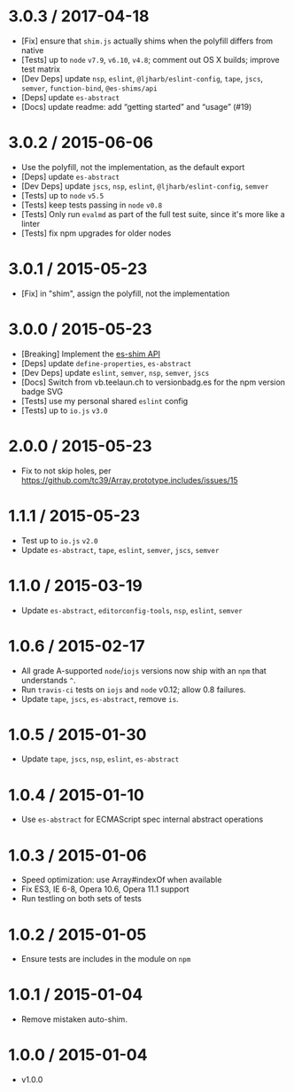 # 3.0.3 / 2017-04-18

* [Fix] ensure that `shim.js` actually shims when the polyfill differs from native
* [Tests] up to `node` `v7.9`, `v6.10`, `v4.8`; comment out OS X builds; improve test matrix
* [Dev Deps] update `nsp`, `eslint`, `@ljharb/eslint-config`, `tape`, `jscs`, `semver`, `function-bind`, `@es-shims/api`
* [Deps] update `es-abstract`
* [Docs] update readme: add “getting started” and “usage” (#19)

# 3.0.2 / 2015-06-06

* Use the polyfill, not the implementation, as the default export
* [Deps] update `es-abstract`
* [Dev Deps] update `jscs`, `nsp`, `eslint`, `@ljharb/eslint-config`, `semver`
* [Tests] up to `node` `v5.5`
* [Tests] keep tests passing in `node` `v0.8`
* [Tests] Only run `evalmd` as part of the full test suite, since it's more like a linter
* [Tests] fix npm upgrades for older nodes

# 3.0.1 / 2015-05-23

* [Fix] in "shim", assign the polyfill, not the implementation

# 3.0.0 / 2015-05-23

* [Breaking] Implement the [es-shim API](es-shims/api)
* [Deps] update `define-properties`, `es-abstract`
* [Dev Deps] update `eslint`, `semver`, `nsp`, `semver`, `jscs`
* [Docs] Switch from vb.teelaun.ch to versionbadg.es for the npm version badge SVG
* [Tests] use my personal shared `eslint` config
* [Tests] up to `io.js` `v3.0`

# 2.0.0 / 2015-05-23

* Fix to not skip holes, per https://github.com/tc39/Array.prototype.includes/issues/15

# 1.1.1 / 2015-05-23

* Test up to `io.js` `v2.0`
* Update `es-abstract`, `tape`, `eslint`, `semver`, `jscs`, `semver`

# 1.1.0 / 2015-03-19

* Update `es-abstract`, `editorconfig-tools`, `nsp`, `eslint`, `semver`

# 1.0.6 / 2015-02-17

* All grade A-supported `node`/`iojs` versions now ship with an `npm` that understands `^`.
* Run `travis-ci` tests on `iojs` and `node` v0.12; allow 0.8 failures.
* Update `tape`, `jscs`, `es-abstract`, remove `is`.

# 1.0.5 / 2015-01-30

* Update `tape`, `jscs`, `nsp`, `eslint`, `es-abstract`

# 1.0.4 / 2015-01-10

* Use `es-abstract` for ECMAScript spec internal abstract operations

# 1.0.3 / 2015-01-06

* Speed optimization: use Array#indexOf when available
* Fix ES3, IE 6-8, Opera 10.6, Opera 11.1 support
* Run testling on both sets of tests

# 1.0.2 / 2015-01-05

* Ensure tests are includes in the module on `npm`

# 1.0.1 / 2015-01-04

* Remove mistaken auto-shim.

# 1.0.0 / 2015-01-04

* v1.0.0
